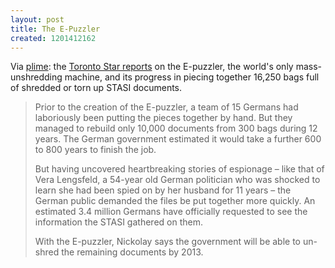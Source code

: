 ```yaml
---
layout: post
title: The E-Puzzler
created: 1201412162
---
```

Via [plime](http://www.plime.com/plime-com/l/48430/1/):  the [Toronto Star reports](http://www.thestar.com/News/article/295655) on the E-puzzler, the world's only mass-unshredding machine, and its progress in piecing together 16,250 bags full of shredded or torn up STASI documents.

> Prior to the creation of the E-puzzler, a team of 15 Germans had laboriously been putting the pieces together by hand. But they managed to rebuild only 10,000 documents from 300 bags during 12 years. The German government estimated it would take a further 600 to 800 years to finish the job.<!--break-->
>
> But having uncovered heartbreaking stories of espionage – like that of Vera Lengsfeld, a 54-year old German politician who was shocked to learn she had been spied on by her husband for 11 years – the German public demanded the files be put together more quickly. An estimated 3.4 million Germans have officially requested to see the information the STASI gathered on them.
>
> With the E-puzzler, Nickolay says the government will be able to un-shred the remaining documents by 2013.
